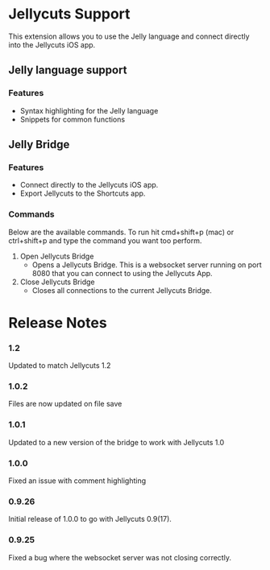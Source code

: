 # Jellycuts Support
This extension allows you to use the Jelly language and connect directly into the Jellycuts iOS app.

## Jelly language support
### Features
- Syntax highlighting for the Jelly language
- Snippets for common functions

## Jelly Bridge
### Features
- Connect directly to the Jellycuts iOS app.
- Export Jellycuts to the Shortcuts app.
### Commands
Below are the available commands. To run hit cmd+shift+p (mac) or ctrl+shift+p and type the command you want too perform.
1. Open Jellycuts Bridge
    - Opens a Jellycuts Bridge. This is a websocket server running on port 8080 that you can connect to using the Jellycuts App.
2. Close Jellycuts Bridge
    - Closes all connections to the current Jellycuts Bridge.

# Release Notes
### 1.2
Updated to match Jellycuts 1.2

### 1.0.2
Files are now updated on file save

### 1.0.1
Updated to a new version of the bridge to work with Jellycuts 1.0

### 1.0.0
Fixed an issue with comment highlighting

### 0.9.26
Initial release of 1.0.0 to go with Jellycuts 0.9(17).

### 0.9.25
Fixed a bug where the websocket server was not closing correctly.